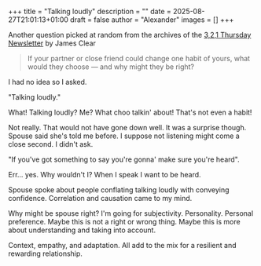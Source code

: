 +++
title = "Talking loudly"
description = ""
date = 2025-08-27T21:01:13+01:00
draft = false
author = "Alexander"
images = []
+++

Another question picked at random from the archives of the [3,2,1 Thursday Newsletter](https://jamesclear.com/3-2-1) by James Clear 

> If your partner or close friend could change one habit of yours, what would they choose — and why might they be right?

I had no idea so I asked. 

"Talking loudly."

What! Talking loudly? Me? What choo talkin' about! That's not even a habit! 

Not really. That would not have gone down well. It was a surprise though. Spouse said she's told me before. I suppose not listening might come a close second. I didn't ask.  

"If you've got something to say you're gonna' make sure you're heard". 

Err... yes. Why wouldn't I? When I speak I want to be heard.

Spouse spoke about people conflating talking loudly with conveying confidence. Correlation and causation came to my mind. 

Why might be spouse right? I'm going for subjectivity. Personality. Personal preference. Maybe this is not a right or wrong thing. Maybe this is more about understanding and taking into account. 

Context, empathy, and adaptation. All add to the mix for a resilient and rewarding relationship. 
